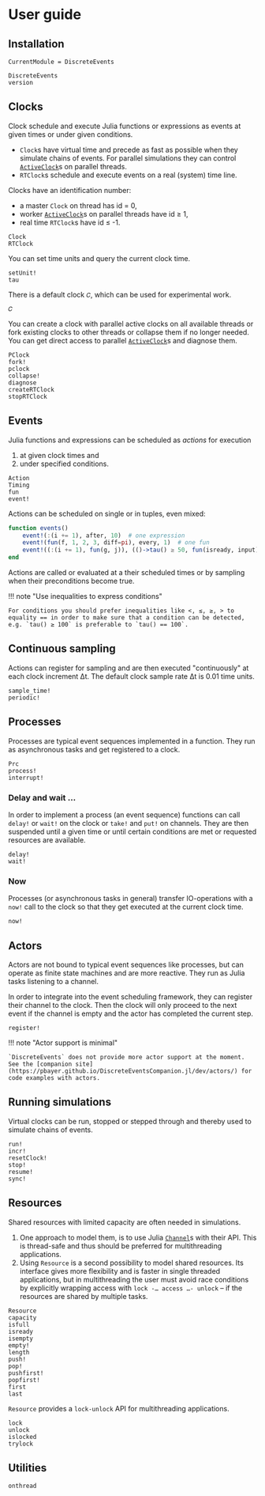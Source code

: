 # User guide

## Installation

```@meta
CurrentModule = DiscreteEvents
```

```@docs
DiscreteEvents
version
```

## Clocks

Clock schedule and execute Julia functions or expressions as events at given times or
under given conditions.

- `Clock`s have virtual time and precede as fast as possible when they simulate chains of events. For parallel simulations they can control [`ActiveClock`](@ref)s on parallel threads.
- `RTClock`s schedule and execute events on a real (system) time line.

Clocks have an identification number:

- a master `Clock` on thread has id = 0,
- worker [`ActiveClock`](@ref)s on parallel threads have id ≥ 1,
- real time `RTClock`s have id ≤ -1.

```@docs
Clock
RTClock
```

You can set time units and query the current clock time.

```@docs
setUnit!
tau
```

There is a default clock `𝐶`, which can be used for experimental work.

```@docs
𝐶
```

You can create a clock with parallel active clocks on all available threads or fork existing clocks to other threads or collapse them if no longer needed. You can get direct access to parallel [`ActiveClock`](@ref)s and diagnose them.

```@docs
PClock
fork!
pclock
collapse!
diagnose
createRTClock
stopRTClock
```

## Events

Julia functions and expressions can be scheduled as *actions* for execution

1. at given clock times and
2. under specified conditions.

```@docs
Action
Timing
fun
event!
```

Actions can be scheduled on single or in tuples, even mixed:

```julia
function events()
    event!(:(i += 1), after, 10)  # one expression
    event!(fun(f, 1, 2, 3, diff=pi), every, 1)  # one fun
    event!((:(i += 1), fun(g, j)), (()->tau() ≥ 50, fun(isready, input), :(a ≤ 10))) # two funs under three conditions
end
```

Actions are called or evaluated at a their scheduled times or by sampling when their preconditions become true.

!!! note "Use inequalities to express conditions"

    For conditions you should prefer inequalities like <, ≤, ≥, > to equality == in order to make sure that a condition can be detected, e.g. `tau() ≥ 100` is preferable to `tau() == 100`.

## Continuous sampling

Actions can register for sampling and are then executed "continuously" at each clock increment Δt. The default clock sample rate Δt is 0.01 time units.

```@docs
sample_time!
periodic!
```

## Processes

Processes are typical event sequences implemented in a function. They
run as asynchronous tasks and get registered to a clock.

```@docs
Prc
process!
interrupt!
```

### Delay and wait …

In order to implement a process (an event sequence) functions can call `delay!` or `wait!` on the clock or `take!` and `put!` on  channels. They are then suspended until a given time or until certain conditions are met or requested resources are available.

```@docs
delay!
wait!
```

### Now

Processes (or asynchronous tasks in general) transfer IO-operations with a `now!` call to the clock so that they get executed at the current clock time.

```@docs
now!
```

## Actors

Actors are not bound to typical event sequences like processes, but can operate as finite state machines and are more reactive. They run as Julia tasks listening to a channel.

In order to integrate into the event scheduling framework, they can register their channel to the clock. Then the clock will only proceed to the next event if the channel is empty and the actor has completed the current step.

```@docs
register!
```

!!! note "Actor support is minimal"

    `DiscreteEvents` does not provide more actor support at the moment. See the [companion site](https://pbayer.github.io/DiscreteEventsCompanion.jl/dev/actors/) for code examples with actors.

## Running simulations

Virtual clocks can be run, stopped or stepped through and thereby used to simulate chains of events.

```@docs
run!
incr!
resetClock!
stop!
resume!
sync!
```

## Resources

Shared resources with limited capacity are often needed in simulations.

1. One approach to model them, is to use Julia [`Channel`](https://docs.julialang.org/en/v1/base/parallel/#Base.Channel)s with their API. This is thread-safe and thus should be preferred for multithreading applications.
2. Using `Resource` is a second possibility to model shared resources. Its interface gives more flexibility and is faster in single threaded applications, but in multithreading the user must avoid race conditions by explicitly wrapping access with `lock -… access …- unlock` – if the resources are shared by multiple tasks.

```@docs
Resource
capacity
isfull
isready
isempty
empty!
length
push!
pop!
pushfirst!
popfirst!
first
last
```

`Resource` provides a `lock-unlock` API for multithreading applications.

```@docs
lock
unlock
islocked
trylock
```

## Utilities

```@docs
onthread
```
